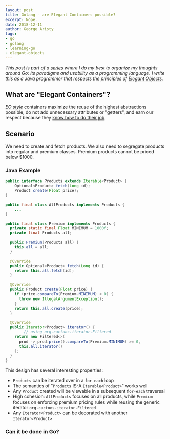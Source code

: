 ```yaml
---
layout: post
title: Golang - are Elegant Containers possible?
excerpt: Nope.
date: 2018-12-11
author: George Aristy
tags:
- go
- golang
- learning-go
- elegant-objects
---
```


*This post is part of a [series](https://llorllale.github.io/tags/#learning-go) where I do my best to organize my thoughts around Go: its paradigms and usability as a programming language. I write this as a Java programmer that respects the principles of [Elegant Objects](https://www.elegantobjects.org/).*

## What are "Elegant Containers"?

[*EO style*](https://www.elegantobjects.org/) containers maximize the reuse of the highest abstractions possible, do not add unnecessary attributes or "getters", and earn our respect because they [know how to do their job](https://martinfowler.com/bliki/TellDontAsk.html).

## Scenario

We need to create and fetch products. We also need to segregate products into regular and premium classes. Premium products cannot be priced below $1000.

### Java Example

```java
public interface Products extends Iterable<Product> {
	Optional<Product> fetch(Long id);
	Product create(Float price);
}

public final class AllProducts implements Products {
	...
}

public final class Premium implements Products {
  private static final Float MINIMUM = 1000f;
  private final Products all;

  public Premium(Products all) {
    this.all = all;
  }

  @Override
  public Optional<Product> fetch(Long id) {
    return this.all.fetch(id);
  }

  @Override
  public Product create(Float price) {
    if (price.compareTo(Premium.MINIMUM) < 0) {
      throw new IllegalArgumentException();
    }
    return this.all.create(price);
  }

  @Override
  public Iterator<Product> iterator() {
		// using org.cactoos.iterator.Filtered
    return new Filtered<>(
      prod -> prod.price().compareTo(Premium.MINIMUM) >= 0,
      this.all.iterator()
    );
  }
}
```

This design has several interesting properties:

* `Products` can be iterated over in a `for-each` loop
* The semantics of "`Products` IS-A `Iterable<Product>`" works well
* Any `Product` created will be viewable in a subsequent `for-each` traversal
* High cohesion: `AllProducts` focuses on all products, while `Premium` focuses on enforcing premium pricing rules while reusing the generic iterator `org.cactoos.iterator.Filtered`
* Any `Iterator<Product>` can be decorated with another `Iterator<Product>`

### Can it be done in Go?

